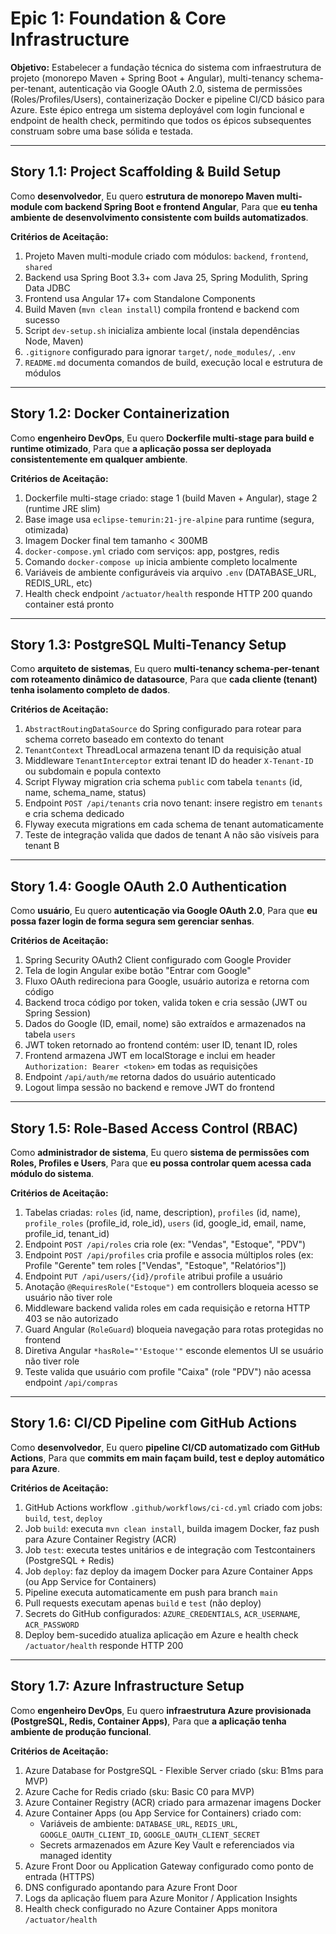 # Epic 1: Foundation & Core Infrastructure

**Objetivo:** Estabelecer a fundação técnica do sistema com infraestrutura de projeto (monorepo Maven + Spring Boot + Angular), multi-tenancy schema-per-tenant, autenticação via Google OAuth 2.0, sistema de permissões (Roles/Profiles/Users), containerização Docker e pipeline CI/CD básico para Azure. Este épico entrega um sistema deployável com login funcional e endpoint de health check, permitindo que todos os épicos subsequentes construam sobre uma base sólida e testada.

---

## Story 1.1: Project Scaffolding & Build Setup

Como **desenvolvedor**,
Eu quero **estrutura de monorepo Maven multi-module com backend Spring Boot e frontend Angular**,
Para que **eu tenha ambiente de desenvolvimento consistente com builds automatizados**.

**Critérios de Aceitação:**
1. Projeto Maven multi-module criado com módulos: `backend`, `frontend`, `shared`
2. Backend usa Spring Boot 3.3+ com Java 25, Spring Modulith, Spring Data JDBC
3. Frontend usa Angular 17+ com Standalone Components
4. Build Maven (`mvn clean install`) compila frontend e backend com sucesso
5. Script `dev-setup.sh` inicializa ambiente local (instala dependências Node, Maven)
6. `.gitignore` configurado para ignorar `target/`, `node_modules/`, `.env`
7. `README.md` documenta comandos de build, execução local e estrutura de módulos

---

## Story 1.2: Docker Containerization

Como **engenheiro DevOps**,
Eu quero **Dockerfile multi-stage para build e runtime otimizado**,
Para que **a aplicação possa ser deployada consistentemente em qualquer ambiente**.

**Critérios de Aceitação:**
1. Dockerfile multi-stage criado: stage 1 (build Maven + Angular), stage 2 (runtime JRE slim)
2. Base image usa `eclipse-temurin:21-jre-alpine` para runtime (segura, otimizada)
3. Imagem Docker final tem tamanho < 300MB
4. `docker-compose.yml` criado com serviços: app, postgres, redis
5. Comando `docker-compose up` inicia ambiente completo localmente
6. Variáveis de ambiente configuráveis via arquivo `.env` (DATABASE_URL, REDIS_URL, etc)
7. Health check endpoint `/actuator/health` responde HTTP 200 quando container está pronto

---

## Story 1.3: PostgreSQL Multi-Tenancy Setup

Como **arquiteto de sistemas**,
Eu quero **multi-tenancy schema-per-tenant com roteamento dinâmico de datasource**,
Para que **cada cliente (tenant) tenha isolamento completo de dados**.

**Critérios de Aceitação:**
1. `AbstractRoutingDataSource` do Spring configurado para rotear para schema correto baseado em contexto do tenant
2. `TenantContext` ThreadLocal armazena tenant ID da requisição atual
3. Middleware `TenantInterceptor` extrai tenant ID do header `X-Tenant-ID` ou subdomain e popula contexto
4. Script Flyway migration cria schema `public` com tabela `tenants` (id, name, schema_name, status)
5. Endpoint `POST /api/tenants` cria novo tenant: insere registro em `tenants` e cria schema dedicado
6. Flyway executa migrations em cada schema de tenant automaticamente
7. Teste de integração valida que dados de tenant A não são visíveis para tenant B

---

## Story 1.4: Google OAuth 2.0 Authentication

Como **usuário**,
Eu quero **autenticação via Google OAuth 2.0**,
Para que **eu possa fazer login de forma segura sem gerenciar senhas**.

**Critérios de Aceitação:**
1. Spring Security OAuth2 Client configurado com Google Provider
2. Tela de login Angular exibe botão "Entrar com Google"
3. Fluxo OAuth redireciona para Google, usuário autoriza e retorna com código
4. Backend troca código por token, valida token e cria sessão (JWT ou Spring Session)
5. Dados do Google (ID, email, nome) são extraídos e armazenados na tabela `users`
6. JWT token retornado ao frontend contém: user ID, tenant ID, roles
7. Frontend armazena JWT em localStorage e inclui em header `Authorization: Bearer <token>` em todas as requisições
8. Endpoint `/api/auth/me` retorna dados do usuário autenticado
9. Logout limpa sessão no backend e remove JWT do frontend

---

## Story 1.5: Role-Based Access Control (RBAC)

Como **administrador de sistema**,
Eu quero **sistema de permissões com Roles, Profiles e Users**,
Para que **eu possa controlar quem acessa cada módulo do sistema**.

**Critérios de Aceitação:**
1. Tabelas criadas: `roles` (id, name, description), `profiles` (id, name), `profile_roles` (profile_id, role_id), `users` (id, google_id, email, name, profile_id, tenant_id)
2. Endpoint `POST /api/roles` cria role (ex: "Vendas", "Estoque", "PDV")
3. Endpoint `POST /api/profiles` cria profile e associa múltiplos roles (ex: Profile "Gerente" tem roles ["Vendas", "Estoque", "Relatórios"])
4. Endpoint `PUT /api/users/{id}/profile` atribui profile a usuário
5. Anotação `@RequiresRole("Estoque")` em controllers bloqueia acesso se usuário não tiver role
6. Middleware backend valida roles em cada requisição e retorna HTTP 403 se não autorizado
7. Guard Angular (`RoleGuard`) bloqueia navegação para rotas protegidas no frontend
8. Diretiva Angular `*hasRole="'Estoque'"` esconde elementos UI se usuário não tiver role
9. Teste valida que usuário com profile "Caixa" (role "PDV") não acessa endpoint `/api/compras`

---

## Story 1.6: CI/CD Pipeline com GitHub Actions

Como **desenvolvedor**,
Eu quero **pipeline CI/CD automatizado com GitHub Actions**,
Para que **commits em main façam build, test e deploy automático para Azure**.

**Critérios de Aceitação:**
1. GitHub Actions workflow `.github/workflows/ci-cd.yml` criado com jobs: `build`, `test`, `deploy`
2. Job `build`: executa `mvn clean install`, builda imagem Docker, faz push para Azure Container Registry (ACR)
3. Job `test`: executa testes unitários e de integração com Testcontainers (PostgreSQL + Redis)
4. Job `deploy`: faz deploy da imagem Docker para Azure Container Apps (ou App Service for Containers)
5. Pipeline executa automaticamente em push para branch `main`
6. Pull requests executam apenas `build` e `test` (não deploy)
7. Secrets do GitHub configurados: `AZURE_CREDENTIALS`, `ACR_USERNAME`, `ACR_PASSWORD`
8. Deploy bem-sucedido atualiza aplicação em Azure e health check `/actuator/health` responde HTTP 200

---

## Story 1.7: Azure Infrastructure Setup

Como **engenheiro DevOps**,
Eu quero **infraestrutura Azure provisionada (PostgreSQL, Redis, Container Apps)**,
Para que **a aplicação tenha ambiente de produção funcional**.

**Critérios de Aceitação:**
1. Azure Database for PostgreSQL - Flexible Server criado (sku: B1ms para MVP)
2. Azure Cache for Redis criado (sku: Basic C0 para MVP)
3. Azure Container Registry (ACR) criado para armazenar imagens Docker
4. Azure Container Apps (ou App Service for Containers) criado com:
   - Variáveis de ambiente: `DATABASE_URL`, `REDIS_URL`, `GOOGLE_OAUTH_CLIENT_ID`, `GOOGLE_OAUTH_CLIENT_SECRET`
   - Secrets armazenados em Azure Key Vault e referenciados via managed identity
5. Azure Front Door ou Application Gateway configurado como ponto de entrada (HTTPS)
6. DNS configurado apontando para Azure Front Door
7. Logs da aplicação fluem para Azure Monitor / Application Insights
8. Health check configurado no Azure Container Apps monitora `/actuator/health`
